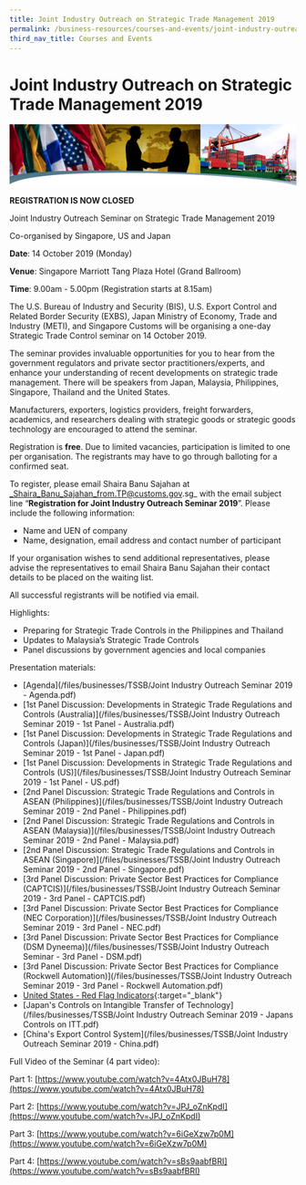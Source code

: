 ```yaml
---
title: Joint Industry Outreach on Strategic Trade Management 2019
permalink: /business-resources/courses-and-events/joint-industry-outreach-on-strategic-trade-management-2019/
third_nav_title: Courses and Events
---
```


# Joint Industry Outreach on Strategic Trade Management 2019

![banner.png](/images/banner.png)

**REGISTRATION IS NOW CLOSED**

Joint Industry Outreach Seminar on Strategic Trade Management 2019

Co-organised by Singapore, US and Japan

**Date**: 14 October 2019 (Monday)

**Venue**: Singapore Marriott Tang Plaza Hotel (Grand Ballroom)

**Time**: 9.00am - 5.00pm (Registration starts at 8.15am)

The U.S. Bureau of Industry and Security (BIS), U.S. Export Control and Related Border Security (EXBS), Japan Ministry of Economy, Trade and Industry (METI), and Singapore Customs will be organising a one-day Strategic Trade Control seminar on 14 October 2019.

The seminar provides invaluable opportunities for you to hear from the government regulators and private sector practitioners/experts, and enhance your understanding of recent developments on strategic trade management. There will be speakers from Japan, Malaysia, Philippines, Singapore, Thailand and the United States.

Manufacturers, exporters, logistics providers, freight forwarders, academics, and researchers dealing with strategic goods or strategic goods technology are encouraged to attend the seminar.

Registration is  **free**. Due to limited vacancies, participation is limited to  one  per organisation. The registrants may have to go through balloting for a confirmed seat.

To register, please email Shaira Banu Sajahan at  _Shaira_Banu_Sajahan_from.TP@customs.gov.sg_  with the email subject line “**Registration for Joint Industry Outreach Seminar 2019**”. Please include the following information:

-   Name and UEN of company
-   Name, designation, email address and contact number of participant

If your organisation wishes to send additional representatives, please advise the representatives to email Shaira Banu Sajahan their contact details to be placed on the waiting list.

All successful registrants will be notified via email.

Highlights:

-   Preparing for Strategic Trade Controls in the Philippines and Thailand
-   Updates to Malaysia’s Strategic Trade Controls
-   Panel discussions by government agencies and local companies

Presentation materials:

-   [Agenda](/files/businesses/TSSB/Joint Industry Outreach Seminar 2019 - Agenda.pdf)
-   [1st Panel Discussion: Developments in Strategic Trade Regulations and Controls (Australia)](/files/businesses/TSSB/Joint Industry Outreach Seminar 2019 - 1st Panel - Australia.pdf)
-   [1st Panel Discussion: Developments in Strategic Trade Regulations and Controls (Japan)](/files/businesses/TSSB/Joint Industry Outreach Seminar 2019 - 1st Panel - Japan.pdf)
-   [1st Panel Discussion: Developments in Strategic Trade Regulations and Controls (US)](/files/businesses/TSSB/Joint Industry Outreach Seminar 2019 - 1st Panel - US.pdf)
-   [2nd Panel Discussion: Strategic Trade Regulations and Controls in ASEAN (Philippines)](/files/businesses/TSSB/Joint Industry Outreach Seminar 2019 - 2nd Panel - Philippines.pdf)
-   [2nd Panel Discussion: Strategic Trade Regulations and Controls in ASEAN (Malaysia)](/files/businesses/TSSB/Joint Industry Outreach Seminar 2019 - 2nd Panel - Malaysia.pdf)
-   [2nd Panel Discussion: Strategic Trade Regulations and Controls in ASEAN (Singapore)](/files/businesses/TSSB/Joint Industry Outreach Seminar 2019 - 2nd Panel - Singapore.pdf)
-   [3rd Panel Discussion: Private Sector Best Practices for Compliance (CAPTCIS)](/files/businesses/TSSB/Joint Industry Outreach Seminar 2019 - 3rd Panel - CAPTCIS.pdf)
-   [3rd Panel Discussion: Private Sector Best Practices for Compliance (NEC Corporation)](/files/businesses/TSSB/Joint Industry Outreach Seminar 2019 - 3rd Panel - NEC.pdf)
-   [3rd Panel Discussion: Private Sector Best Practices for Compliance (DSM Dyneema)](/files/businesses/TSSB/Joint Industry Outreach Seminar - 3rd Panel - DSM.pdf)
-   [3rd Panel Discussion: Private Sector Best Practices for Compliance (Rockwell Automation)](/files/businesses/TSSB/Joint Industry Outreach Seminar 2019 - 3rd Panel - Rockwell Automation.pdf)
-   [United States - Red Flag Indicators](https://www.bis.doc.gov/index.php/all-articles/23-compliance-a-training/51-red-flag-indicators){:target="_blank"}
-   [Japan's Controls on Intangible Transfer of Technology](/files/businesses/TSSB/Joint Industry Outreach Seminar 2019 - Japans Controls on ITT.pdf)
-   [China's Export Control System](/files/businesses/TSSB/Joint Industry Outreach Seminar 2019 - China.pdf)

Full Video of the Seminar (4 part video):

Part 1: [https://www.youtube.com/watch?v=4Atx0JBuH78](https://www.youtube.com/watch?v=4Atx0JBuH78)

Part 2: [https://www.youtube.com/watch?v=JPJ_oZnKpdI](https://www.youtube.com/watch?v=JPJ_oZnKpdI)

Part 3: [https://www.youtube.com/watch?v=6iGeXzw7p0M](https://www.youtube.com/watch?v=6iGeXzw7p0M)

Part 4: [https://www.youtube.com/watch?v=sBs9aabfBRI](https://www.youtube.com/watch?v=sBs9aabfBRI)
